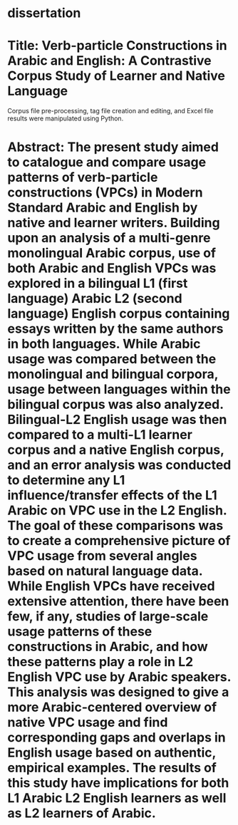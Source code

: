 # dissertation
# Title: Verb-particle Constructions in Arabic and English: A Contrastive Corpus Study of Learner and Native Language
Corpus file pre-processing, tag file creation and editing, and Excel file results were manipulated using Python.


# Abstract: The present study aimed to catalogue and compare usage patterns of verb-particle constructions (VPCs) in Modern Standard Arabic and English by native and learner writers. Building upon an analysis of a multi-genre monolingual Arabic corpus, use of both Arabic and English VPCs was explored in a bilingual L1 (first language) Arabic L2 (second language) English corpus containing essays written by the same authors in both languages. While Arabic usage was compared between the monolingual and bilingual corpora, usage between languages within the bilingual corpus was also analyzed. Bilingual-L2 English usage was then compared to a multi-L1 learner corpus and a native English corpus, and an error analysis was conducted to determine any L1 influence/transfer effects of the L1 Arabic on VPC use in the L2 English. The goal of these comparisons was to create a comprehensive picture of VPC usage from several angles based on natural language data. While English VPCs have received extensive attention, there have been few, if any, studies of large-scale usage patterns of these constructions in Arabic, and how these patterns play a role in L2 English VPC use by Arabic speakers. This analysis was designed to give a more Arabic-centered overview of native VPC usage and find corresponding gaps and overlaps in English usage based on authentic, empirical examples. The results of this study have implications for both L1 Arabic L2 English learners as well as L2 learners of Arabic.
